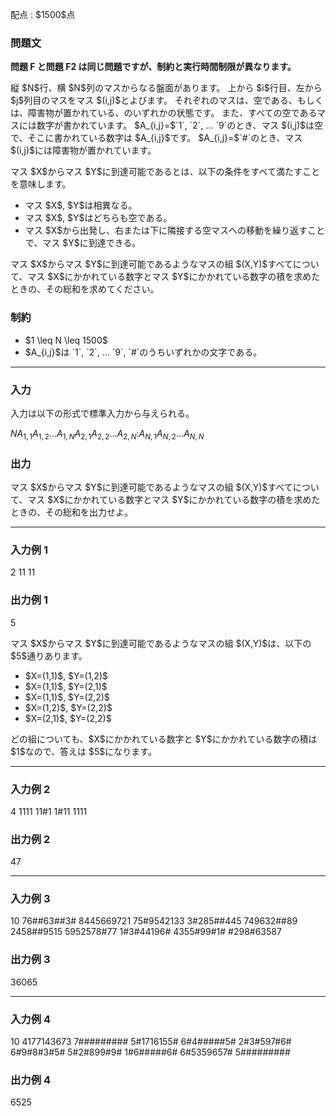
<div>

<span>

<span>

<p>
配点 : $1500$点
</p>

<div>

<section>

### **問題文**

<p>

<strong>
問題 F と問題 F2 は同じ問題ですが、制約と実行時間制限が異なります。
</strong>

</p>

<p>
縦 $N$行、横 $N$列のマスからなる盤面があります。
上から $i$行目、左から $j$列目のマスをマス $(i,j)$とよびます。
それぞれのマスは、空である、もしくは、障害物が置かれている、のいずれかの状態です。
また、すべての空であるマスには数字が書かれています。
$A_{i,j}=$`1`, `2`, ... `9`のとき、マス $(i,j)$は空で、そこに書かれている数字は $A_{i,j}$です。
$A_{i,j}=$`#`のとき、マス $(i,j)$には障害物が置かれています。
</p>

<p>
マス $X$からマス $Y$に到達可能であるとは、以下の条件をすべて満たすことを意味します。
</p>

<ul>

<li>
マス $X$, $Y$は相異なる。
</li>

<li>
マス $X$, $Y$はどちらも空である。
</li>

<li>
マス $X$から出発し、右または下に隣接する空マスへの移動を繰り返すことで、マス $Y$に到達できる。
</li>

</ul>

<p>
マス $X$からマス $Y$に到達可能であるようなマスの組 $(X,Y)$すべてについて、マス $X$にかかれている数字とマス $Y$にかかれている数字の積を求めたときの、その総和を求めてください。
</p>

</section>

</div>

<div>

<section>

### **制約**

<ul>

<li>
$1 \leq N \leq 1500$
</li>

<li>
$A_{i,j}$は `1`, `2`, ... `9`, `#`のうちいずれかの文字である。
</li>

</ul>

</section>

</div>

---

<div>

<div>

<section>

### **入力**

<p>
入力は以下の形式で標準入力から与えられる。
</p>

<div>

$N$$A_{1,1}A_{1,2}...A_{1,N}$$A_{2,1}A_{2,2}...A_{2,N}$$:$$A_{N,1}A_{N,2}...A_{N,N}$
</div>

</section>

</div>

<div>

<section>

### **出力**

<p>
マス $X$からマス $Y$に到達可能であるようなマスの組 $(X,Y)$すべてについて、マス $X$にかかれている数字とマス $Y$にかかれている数字の積を求めたときの、その総和を出力せよ。
</p>

</section>

</div>

</div>

---

<div>

<section>

### **入力例 1**

<div>

2
11
11

</div>

</section>

</div>

<div>

<section>

### **出力例 1**

<div>

5

</div>

<p>
マス $X$からマス $Y$に到達可能であるようなマスの組 $(X,Y)$は、以下の $5$通りあります。
</p>

<ul>

<li>
$X=(1,1)$, $Y=(1,2)$
</li>

<li>
$X=(1,1)$, $Y=(2,1)$
</li>

<li>
$X=(1,1)$, $Y=(2,2)$
</li>

<li>
$X=(1,2)$, $Y=(2,2)$
</li>

<li>
$X=(2,1)$, $Y=(2,2)$
</li>

</ul>

<p>
どの組についても、$X$にかかれている数字と $Y$にかかれている数字の積は $1$なので、答えは $5$になります。
</p>

</section>

</div>

---

<div>

<section>

### **入力例 2**

<div>

4
1111
11#1
1#11
1111

</div>

</section>

</div>

<div>

<section>

### **出力例 2**

<div>

47

</div>

</section>

</div>

---

<div>

<section>

### **入力例 3**

<div>

10
76##63##3#
8445669721
75#9542133
3#285##445
749632##89
2458##9515
5952578#77
1#3#44196#
4355#99#1#
#298#63587

</div>

</section>

</div>

<div>

<section>

### **出力例 3**

<div>

36065

</div>

</section>

</div>

---

<div>

<section>

### **入力例 4**

<div>

10
4177143673
7#########
5#1716155#
6#4#####5#
2#3#597#6#
6#9#8#3#5#
5#2#899#9#
1#6#####6#
6#5359657#
5#########

</div>

</section>

</div>

<div>

<section>

### **出力例 4**

<div>

6525

</div>

</section>

</div>

</span>

</span>

</div>

